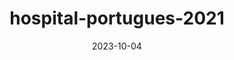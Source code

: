 ---
layout: note-image
parent: ../notas
title: hospital-portugues-2021
date: 2023-10-04
metatitle: Hospital Português
categories: imagem, hospital português, warp
description: Vista aérea do Hospital Português em 2021
year: 2021
cover-image: https://www.historiadorecife.com/notas/images/images/hospital-portugues-2021.jpg
---